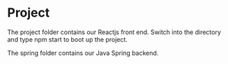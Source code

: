 # Project

The project folder contains our Reactjs front end.
Switch into the directory and type 
npm start to boot up the project.

The spring folder contains our Java Spring backend.
